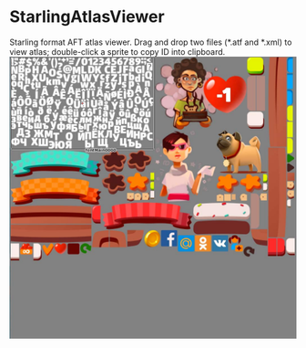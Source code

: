 # StarlingAtlasViewer

Starling format AFT atlas viewer.
Drag and drop two files (*.atf and *.xml) to view atlas; double-click a sprite to copy ID into clipboard.
![screenshot](https://github.com/InfuriatedCoder/StarlingAtlasViewer/blob/master/img/screenshot.jpg)
